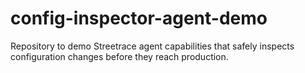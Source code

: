 # config-inspector-agent-demo
Repository to demo Streetrace agent capabilities that safely inspects configuration changes before they reach production.
